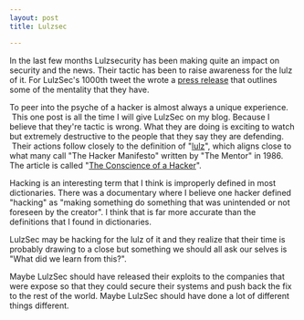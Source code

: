 ```yaml
---
layout: post
title: Lulzsec

---
```


In the last few months Lulzsecurity has been making quite an impact on security and the news. Their tactic has been to raise awareness for the lulz of it. For LulzSec's 1000th tweet the wrote a <a title="Lulzsecurity 1000th tweet" href="http://lulzsecurity.com/releases/1000th_tweet_press_release.txt">press release</a> that outlines some of the mentality that they have.

To peer into the psyche of a hacker is almost always a unique experience.  This one post is all the time I will give LulzSec on my blog. Because I believe that they're tactic is wrong. What they are doing is exciting to watch but extremely destructive to the people that they say they are defending.  Their actions follow closely to the definition of "<a title="define lulz on google" href="http://www.google.com/search?q=define%3Alulz">lulz</a>", which aligns close to what many call "The Hacker Manifesto" written by "The Mentor" in 1986. The article is called "<a title="The Conscience of a Hacker - The Mentor" href="http://www.phrack.org/issues.html?issue=7&amp;id=3&amp;mode=txt">The Conscience of a Hacker</a>".

Hacking is an interesting term that I think is improperly defined in most dictionaries. There was a documentary where I believe one hacker defined "hacking" as "making something do something that was unintended or not foreseen by the creator". I think that is far more accurate than the definitions that I found in dictionaries.

LulzSec may be hacking for the lulz of it and they realize that their time is probably drawing to a close but something we should all ask our selves is "What did we learn from this?".

Maybe LulzSec should have released their exploits to the companies that were expose so that they could secure their systems and push back the fix to the rest of the world. Maybe LulzSec should have done a lot of different things different.
